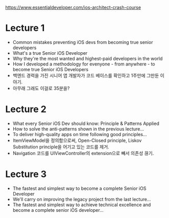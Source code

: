 https://www.essentialdeveloper.com/ios-architect-crash-course

# Lecture 1
- Common mistakes preventing iOS devs from becoming true senior developers
- What's a true Senior iOS Developer
- Why they're the most wanted and highest-paid developers in the world
- How I developed a methodology for evenyone - from anywhere - to become true Senior iOS Developers
- 백엔드 경력을 가진 시니어 앱 개발자가 코드 베이스를 확인하고 1주만에 그만둔 이야기.
- 아무래 그래도 이걸로 35분을?

# Lecture 2
- What every Senior iOS Dev should know: Principle & Patterns Applied
- How to solve the anti-patterns shown in the previous lecture...
- To deliver high-quality apps on time following good principles...
- ItemViewModel을 정의함으로써, Open-Closed principle, Liskov Substitution principle을 어기고 있는 코드를 제거.
- Navigation 코드를 UIViewController의 extension으로 빼서 의존성 끊기.

# Lecture 3
- The fastest and simplest way to become a complete Senior iOS Developer
- We'll carry on improving the legacy project from the last lecture...
- The fastest and simplest way to achieve technical excellence and become a complete senior iOS developer...
